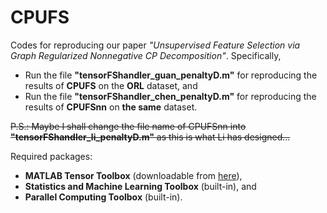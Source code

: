 # CPUFS
Codes for reproducing our paper *"Unsupervised Feature Selection via Graph Regularized Nonnegative CP Decomposition"*. Specifically, 
- Run the file **"tensorFShandler_guan_penaltyD.m"** for reproducing the results of **CPUFS** on the **ORL** dataset, and 
- Run the file **"tensorFShandler_chen_penaltyD.m"** for reproducing the results of **CPUFSnn** on **the same** dataset.

~~P.S.: Maybe I shall change the file name of CPUFSnn into **"tensorFShandler_li_penaltyD.m"** as this is what Li has designed...~~

Required packages:
- **MATLAB Tensor Toolbox** (downloadable from [here](https://www.tensortoolbox.org/)),
- **Statistics and Machine Learning Toolbox** (built-in), and
- **Parallel Computing Toolbox** (built-in).
